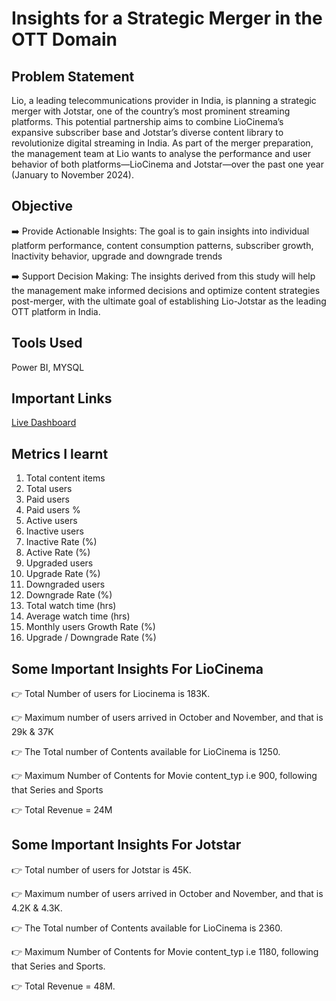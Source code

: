 # Insights for a Strategic Merger in the OTT Domain


## Problem Statement

Lio, a leading telecommunications provider in India, is planning a strategic merger with Jotstar, one of the country’s most prominent streaming platforms. 
This potential partnership aims to combine LioCinema’s expansive subscriber base and Jotstar’s diverse content library to revolutionize digital streaming in India.
As part of the merger preparation, the management team at Lio wants to analyse the performance and user behavior of both platforms—LioCinema and Jotstar—over the past one year (January to November 2024).

## Objective

➡️ Provide Actionable Insights: The goal is to gain insights into individual platform performance, content consumption patterns, subscriber growth, Inactivity behavior, upgrade and downgrade trends

➡️ Support Decision Making: The insights derived from this study will help the management make informed decisions and optimize content strategies post-merger, with the ultimate goal of establishing Lio-Jotstar as the leading OTT platform in India.

## Tools Used 

Power BI, MYSQL

## Important Links

 [Live Dashboard](https://app.powerbi.com/view?r=eyJrIjoiODQ1OThjNjQtMDlmYy00YmRhLWJiNmEtZDM5YjQ3M2IxMTI2IiwidCI6ImM2ZTU0OWIzLTVmNDUtNDAzMi1hYWU5LWQ0MjQ0ZGM1YjJjNCJ9&pageName=d28e2edb364d779da234)

## Metrics I learnt

1. Total content items 
2. Total users 
3. Paid users 
4. Paid users % 
5. Active users 
6. Inactive users  
7. Inactive Rate (%) 
8. Active Rate (%) 
9. Upgraded users 
10. Upgrade Rate (%) 
11. Downgraded users 
12. Downgrade Rate (%) 
13. Total watch time (hrs) 
14. Average watch time (hrs) 
15. Monthly users Growth Rate (%) 
16. Upgrade / Downgrade Rate (%) 

## Some Important Insights For LioCinema 

👉 Total Number of users for Liocinema is 183K.

👉 Maximum number of users arrived in October and November, and that is 29k & 37K

👉 The Total number of Contents available for LioCinema is 1250.

👉 Maximum Number of Contents for Movie content_typ i.e 900, following that Series and Sports

👉 Total Revenue = 24M

##  Some Important Insights For Jotstar 

👉 Total number of users for Jotstar is 45K.

👉 Maximum number of users arrived in October and November, and that is 4.2K & 4.3K.

👉 The Total number of Contents available for LioCinema is 2360.

👉 Maximum Number of Contents for Movie content_typ i.e 1180, following that Series and Sports.

👉 Total Revenue = 48M.

 


